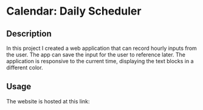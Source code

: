 # Calendar: Daily Scheduler

## Description

In this project I created a web application that can record hourly inputs from the user.  The app can save the input for the user to reference later.  The application is responsive to the current time, displaying the text blocks in a different color.

## Usage

The website is hosted at this link: 